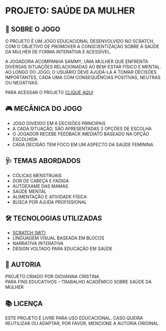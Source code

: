 #  PROJETO: SAÚDE DA MULHER

## 📌 SOBRE O JOGO

O PROJETO É UM JOGO EDUCACIONAL DESENVOLVIDO NO SCRATCH, COM O OBJETIVO DE PROMOVER A CONSCIENTIZAÇÃO SOBRE A SAÚDE DA MULHER DE FORMA INTERATIVA E ACESSÍVEL.

A JOGADORA ACOMPANHA SAMMY, UMA MULHER QUE ENFRENTA DIVERSAS SITUAÇÕES RELACIONADAS AO BEM-ESTAR FÍSICO E MENTAL. AO LONGO DO JOGO, O USUÁRIO DEVE AJUDÁ-LA A TOMAR DECISÕES IMPORTANTES, CADA UMA COM CONSEQUÊNCIAS POSITIVAS, NEUTRAS OU NEGATIVAS.

PARA ACESSAR O PROJETO [CLIQUE AQUI](https://scratch.mit.edu/projects/1189770631)

## 🎮 MECÂNICA DO JOGO

- JOGO DIVIDIDO EM 6 DECISÕES PRINCIPAIS
- A CADA SITUAÇÃO, SÃO APRESENTADAS 3 OPÇÕES DE ESCOLHA
- O JOGADOR RECEBE FEEDBACK IMEDIATO BASEADO NA OPÇÃO ESCOLHIDA
- CADA DECISÃO TEM FOCO EM UM ASPECTO DA SAÚDE FEMININA

## 🩺 TEMAS ABORDADOS

- CÓLICAS MENSTRUAIS
- DOR DE CABEÇA E FADIGA
- AUTOEXAME DAS MAMAS
- SAÚDE MENTAL
- ALIMENTAÇÃO E ATIVIDADE FÍSICA
- BUSCA POR AJUDA PROFISSIONAL

## 🛠️ TECNOLOGIAS UTILIZADAS

- [SCRATCH (MIT)](https://scratch.mit.edu/)
- LINGUAGEM VISUAL BASEADA EM BLOCOS
- NARRATIVA INTERATIVA
- DESIGN VOLTADO PARA EDUCAÇÃO EM SAÚDE

## 👤 AUTORIA

PROJETO CRIADO POR GIOVANNA CRISTINA  
PARA FINS EDUCATIVOS – TRABALHO ACADÊMICO SOBRE SAÚDE DA MULHER

## 📚 LICENÇA

ESTE PROJETO É LIVRE PARA USO EDUCACIONAL. CASO QUEIRA REUTILIZAR OU ADAPTAR, POR FAVOR, MENCIONE A AUTORIA ORIGINAL.
